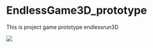 # EndlessGame3D_prototype

This is project game prototype endlessrun3D 

![](https://media.discordapp.net/attachments/406062303897714709/714048417042530375/unknown.png?width=341&height=597)
